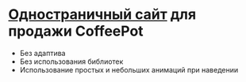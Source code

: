 # [Одностраничный сайт](https://andrianovroman.github.io/CoffeePot/) для продажи CoffeePot

- Без адаптива
- Без использования библиотек
- Использование простых и небольших анимаций при наведении
